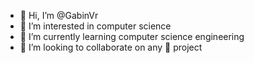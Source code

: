 - 👋 Hi, I’m @GabinVr
- 👀 I’m interested in computer science
- 🌱 I’m currently learning computer science engineering
- 💞️ I’m looking to collaborate on any 🐍 project 

<!---
GabinVr/GabinVr is a ✨ special ✨ repository because its `README.md` (this file) appears on your GitHub profile.
You can click the Preview link to take a look at your changes.
--->
